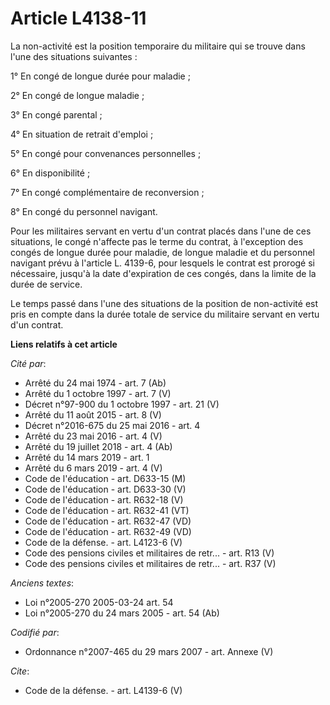 # Article L4138-11

La non-activité est la position temporaire du militaire qui se trouve dans l'une des situations suivantes : 

1° En congé de longue durée pour maladie ; 

2° En congé de longue maladie ; 

3° En congé parental ; 

4° En situation de retrait d'emploi ; 

5° En congé pour convenances personnelles ; 

6° En disponibilité ; 

7° En congé complémentaire de reconversion ; 

8° En congé du personnel navigant. 

Pour les militaires servant en vertu d'un contrat placés dans l'une de ces situations, le congé n'affecte pas le terme du
contrat, à l'exception des congés de longue durée pour maladie, de longue maladie et du personnel navigant prévu à l'article
L. 4139-6, pour lesquels le contrat est prorogé si nécessaire, jusqu'à la date d'expiration de ces congés, dans la limite de
la durée de service. 

Le temps passé dans l'une des situations de la position de non-activité est pris en compte dans la durée totale de service du
militaire servant en vertu d'un contrat.

**Liens relatifs à cet article**

_Cité par_:

  - Arrêté du 24 mai 1974 - art. 7 (Ab)
  - Arrêté du 1 octobre 1997 - art. 7 (V)
  - Décret n°97-900 du 1 octobre 1997 - art. 21 (V)
  - Arrêté du 11 août 2015 - art. 8 (V)
  - Décret n°2016-675 du 25 mai 2016 - art. 4
  - Arrêté du 23 mai 2016 - art. 4 (V)
  - Arrêté du 19 juillet 2018 - art. 4 (Ab)
  - Arrêté du 14 mars 2019 - art. 1
  - Arrêté du 6 mars 2019 - art. 4 (V)
  - Code de l'éducation - art. D633-15 (M)
  - Code de l'éducation - art. D633-30 (V)
  - Code de l'éducation - art. R632-18 (V)
  - Code de l'éducation - art. R632-41 (VT)
  - Code de l'éducation - art. R632-47 (VD)
  - Code de l'éducation - art. R632-49 (VD)
  - Code de la défense. - art. L4123-6 (V)
  - Code des pensions civiles et militaires de retr... - art. R13 (V)
  - Code des pensions civiles et militaires de retr... - art. R37 (V)

_Anciens textes_:

  - Loi n°2005-270 2005-03-24 art. 54
  - Loi n°2005-270 du 24 mars 2005 - art. 54 (Ab)

_Codifié par_:

  - Ordonnance n°2007-465 du 29 mars 2007 - art. Annexe (V)

_Cite_:

  - Code de la défense. - art. L4139-6 (V)
